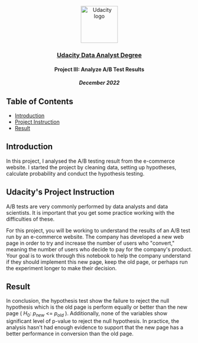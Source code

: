<p align="center">
  <a href="https://www.udacity.com/">
    <img src='https://course_report_production.s3.amazonaws.com/rich/rich_files/rich_files/5511/s300/udacity-logo.png' alt="Udacity logo" width = 100px>
   </a>
</p>
<h3 align="center"><a href='https://www.udacity.com/course/data-analyst-nanodegree--nd002'> Udacity Data Analyst Degree </a></h3>
<h4 align="center">  Project III: Analyze A/B Test Results </h4>
<h5 align="center">  December 2022  </h4>

## Table of Contents
- [Introduction](#Introduction)
- [Project Instruction](#instruction)
- [Result](#result)

## Introduction <a name="Introduction"></a>

In this project, I analysed the A/B testing result from the e-commerce website. I started the project by cleaning data, setting up hypotheses, calculate probability and conduct the hypothesis testing.

## Udacity's Project Instruction <a name="instruction"></a>
A/B tests are very commonly performed by data analysts and data scientists. It is important that you get some practice working with the difficulties of these.

For this project, you will be working to understand the results of an A/B test run by an e-commerce website. The company has developed a new web page in order to try and increase the number of users who "convert," meaning the number of users who decide to pay for the company's product. Your goal is to work through this notebook to help the company understand if they should implement this new page, keep the old page, or perhaps run the experiment longer to make their decision.

## Result <a name="result"></a>
<p align="center">
 
In conclusion, the hypothesis test show the failure to reject the null hypothesis which is the old page is perform equally or better than the new page ( $H_0$: $p_{new}$ <= $p_{old}$ ). Additionally, none of the variables show significant level of p-value to reject the null hypothesis. In practice, the analysis hasn't had enough evidence to support that the new page has a better performance in conversion than the old page.</font>

</p>
